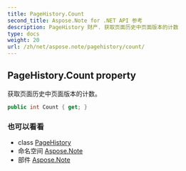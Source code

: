 ```yaml
---
title: PageHistory.Count
second_title: Aspose.Note for .NET API 参考
description: PageHistory 财产. 获取页面历史中页面版本的计数
type: docs
weight: 20
url: /zh/net/aspose.note/pagehistory/count/
---
```

## PageHistory.Count property

获取页面历史中页面版本的计数。

```csharp
public int Count { get; }
```

### 也可以看看

* class [PageHistory](../)
* 命名空间 [Aspose.Note](../../pagehistory/)
* 部件 [Aspose.Note](../../../)


